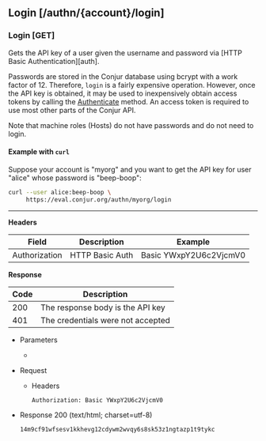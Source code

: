 ## Login [/authn/{account}/login]

### Login [GET]

Gets the API key of a user given the username and password
via [HTTP Basic Authentication][auth].

Passwords are stored in the Conjur database using bcrypt with a work factor
of 12. Therefore, `login` is a fairly expensive operation. However, once the API
key is obtained, it may be used to inexpensively obtain access tokens by calling
the [Authenticate](#authentication-authenticate-post) method. An access token is
required to use most other parts of the Conjur API.

<!-- include(partials/basic_auth.md) -->

Note that machine roles (Hosts) do not have passwords and do not need to login.

#### Example with `curl`

Suppose your account is "myorg" and you want to get the API key for user
"alice" whose password is "beep-boop":

```bash
curl --user alice:beep-boop \
     https://eval.conjur.org/authn/myorg/login
```

---

**Headers**

| Field         | Description     | Example                |
|---------------|-----------------|------------------------|
| Authorization | HTTP Basic Auth | Basic YWxpY2U6c2VjcmV0 |

**Response**

| Code | Description                       |
|------|-----------------------------------|
|  200 | The response body is the API key  |
|  401 | The credentials were not accepted |

+ Parameters
  + <!-- include(partials/account_param.md) -->

+ Request
    + Headers
    
        ```
        Authorization: Basic YWxpY2U6c2VjcmV0
        ```
        
+ Response 200 (text/html; charset=utf-8)

    ```
    14m9cf91wfsesv1kkhevg12cdywm2wvqy6s8sk53z1ngtazp1t9tykc
    ```
